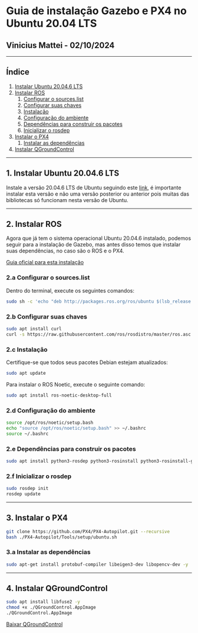 # Guia de instalação Gazebo e PX4 no Ubuntu 20.04 LTS

## Vinicius Mattei - 02/10/2024

---

## Índice

1. [Instalar Ubuntu 20.04.6 LTS](#instalar-ubuntu-20046-lts)
2. [Instalar ROS](#instalar-ros)
    1. [Configurar o sources.list](#configurar-o-sourceslist)
    2. [Configurar suas chaves](#configurar-suas-chaves)
    3. [Instalação](#instalacao)
    4. [Configuração do ambiente](#configuracao-do-ambiente)
    5. [Dependências para construir os pacotes](#dependencias-para-construir-os-pacotes)
    6. [Inicializar o rosdep](#inicializar-o-rosdep)
3. [Instalar o PX4](#instalar-o-px4)
    1. [Instalar as dependências](#instalar-as-dependencias)
4. [Instalar QGroundControl](#instalar-qgroundcontrol)

---

## 1. Instalar Ubuntu 20.04.6 LTS

Instale a versão 20.04.6 LTS de Ubuntu seguindo este [link](https://releases.ubuntu.com/focal/), é importante instalar esta versão e não uma versão posterior ou anterior pois muitas das bibliotecas só funcionam nesta versão de Ubuntu.

---

## 2. Instalar ROS

Agora que já tem o sistema operacional Ubuntu 20.04.6 instalado, podemos seguir para a instalação de Gazebo, mas antes disso temos que instalar suas dependências, no caso são o ROS e o PX4.

[Guia oficial para esta instalação](https://docs.px4.io/main/en/ros/mavros_installation.html#ros-noetic-(ubuntu-22.04))

### 2.a Configurar o sources.list

Dentro do terminal, execute os seguintes comandos:

```bash
sudo sh -c 'echo "deb http://packages.ros.org/ros/ubuntu $(lsb_release -sc) main" > /etc/apt/sources.list.d/ros-latest.list'
```

### 2.b Configurar suas chaves

```bash
sudo apt install curl
curl -s https://raw.githubusercontent.com/ros/rosdistro/master/ros.asc | sudo apt-key add -
```

### 2.c Instalação

Certifique-se que todos seus pacotes Debian estejam atualizados:

```bash
sudo apt update
```

Para instalar o ROS Noetic, execute o seguinte comando:

```bash
sudo apt install ros-noetic-desktop-full
```

### 2.d Configuração do ambiente

```bash
source /opt/ros/noetic/setup.bash
echo "source /opt/ros/noetic/setup.bash" >> ~/.bashrc
source ~/.bashrc
```

### 2.e Dependências para construir os pacotes

```bash
sudo apt install python3-rosdep python3-rosinstall python3-rosinstall-generator python3-wstool build-essential
```

### 2.f Inicializar o rosdep

```bash
sudo rosdep init
rosdep update
```

---

## 3. Instalar o PX4

```bash
git clone https://github.com/PX4/PX4-Autopilot.git --recursive
bash ./PX4-Autopilot/Tools/setup/ubuntu.sh
```

### 3.a Instalar as dependências

```bash
sudo apt-get install protobuf-compiler libeigen3-dev libopencv-dev -y
```

---

## 4. Instalar QGroundControl

```bash
sudo apt install libfuse2 -y
chmod +x ./QGroundControl.AppImage
./QGroundControl.AppImage
```

[Baixar QGroundControl](https://d176tv9ibo4jno.cloudfront.net/latest/QGroundControl.AppImage)

